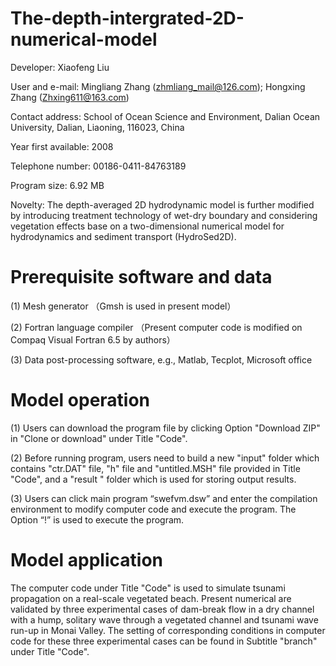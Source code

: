 # The-depth-intergrated-2D-numerical-model
Developer: Xiaofeng Liu  

User and e-mail: Mingliang Zhang (zhmliang_mail@126.com); Hongxing Zhang (Zhxing611@163.com)

Contact address: School of Ocean Science and Environment, Dalian Ocean University, Dalian, Liaoning, 116023, China

Year first available: 2008

Telephone number: 00186-0411-84763189

Program size: 6.92 MB

Novelty: The depth-averaged 2D hydrodynamic model is further modified by introducing treatment technology of wet-dry boundary and considering vegetation effects base on a two-dimensional numerical model for hydrodynamics and sediment transport (HydroSed2D). 

# Prerequisite software and data
(1) Mesh generator （Gmsh is used in present model）

(2) Fortran language compiler （Present computer code is modified on Compaq Visual Fortran 6.5 by authors）

(3) Data post-processing software, e.g., Matlab, Tecplot, Microsoft office
# Model operation
(1) Users can download the program file by clicking Option "Download ZIP" in "Clone or download" under Title "Code".

(2) Before running program, users need to build a new "input" folder which contains "ctr.DAT" file, "h" file and "untitled.MSH" file provided in Title "Code", and a "result " folder which is used for storing output results.

(3) Users can click main program “swefvm.dsw” and enter the compilation environment to modify computer code and execute the program. The Option “!” is used to execute the program.

# Model application
The computer code under Title "Code" is used to simulate tsunami propagation on a real-scale vegetated beach. Present numerical  are validated by three experimental cases of dam-break flow in a dry channel with a hump, solitary wave through a vegetated channel and tsunami wave run-up in Monai Valley. The setting of corresponding conditions in computer code for these three experimental cases can be found in Subtitle "branch" under Title "Code".

